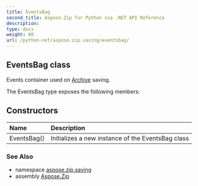 ```yaml
---
title: EventsBag
second_title: Aspose.Zip for Python via .NET API Reference
description: 
type: docs
weight: 80
url: /python-net/aspose.zip.saving/eventsbag/
---
```


## EventsBag class

Events container used on [Archive](/zip/python-net/aspose.zip/archive/) saving.

The EventsBag type exposes the following members:
## Constructors
| Name | Description |
| :- | :- |
|EventsBag()|Initializes a new instance of the EventsBag class|

### See Also

* namespace [aspose.zip.saving](/zip/python-net/aspose.zip.saving/)
* assembly [Aspose.Zip](/zip/python-net/)


